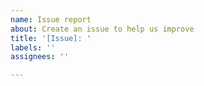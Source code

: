 ```yaml
---
name: Issue report
about: Create an issue to help us improve
title: '[Issue]: '
labels: ''
assignees: ''

---
```


<!-- When reporting an issue *always* attach the device diagnostics (see Settings/Device&Services/Daikin Residential Controller including Altherma/Download diagnostics). Remove all tokens and passwords from the device diagnostics before attaching it to this issue. Also attach the debug log, see https://github.com/jwillemsen/daikin_residential_altherma#setting-the-log-level for how to enable debug logging.

When you have an issue about missing or incorrect data compared to the Onecta app please attach also some screenshots of the Onecta app. Please enable the debug log as described at https://github.com/jwillemsen/daikin_residential_altherma#setting-the-log-level and attach the log also to this issue.-->
